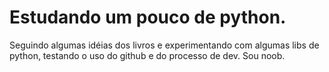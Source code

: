 # Estudando um pouco de python. 

Seguindo algumas idéias dos livros e experimentando com algumas libs de python, testando o uso do github e do processo de dev. Sou noob.
